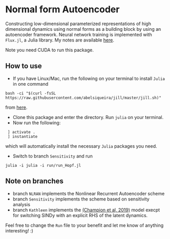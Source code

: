 # Normal form Autoencoder
 Constructing low-dimensional parameterized representations of high dimensional dynamics using normal forms as a building block by using an autoencoder framework. Neural network training is implemented with `Flux.jl`, a Julia library.
 My notes are available [here](https://www.overleaf.com/read/vwqwrnpjvrtn).
 
 Note you need CUDA to run this package.
 
 ## How to use
 - If you have Linux/Mac, run the following on your terminal to install `Julia`  in one command 
 ```
 bash -ci "$(curl -fsSL https://raw.githubusercontent.com/abelsiqueira/jill/master/jill.sh)"
 ```
 from [here](https://github.com/abelsiqueira/jill). 
 - Clone this package and enter the directory. Run `julia` on your terminal.
 - Now run the following:
```
 ] activate .
 ] instantiate
 ```
which will automatically install the necessary `Julia` packages you need.

- Switch to branch `Sensitivity` and run
```
julia -i julia -i run/run_Hopf.jl
```
## Note on branches
- branch `NLRAN` implements the Nonlinear Recurrent Autoencoder scheme
- branch `Sensitivity` implements the scheme based on sensitivity analysis 
- branch `Kathleen` implements the [(Champion et al, 2019)](https://www.pnas.org/content/116/45/22445.abstract) model execpt for switching SINDy with an explicit RHS of the latent dynamics.

Feel free to change the `Run` file to your benefit and let me know of anything interesting! :)
